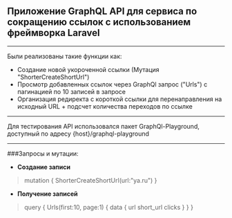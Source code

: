 ## Приложение GraphQL API для сервиса по сокращению ссылок с использованием фреймворка Laravel

---
Были реализованы такие функции как:
- Создание новой укороченной ссылки (Мутация "ShorterCreateShortUrl")
- Просмотр добавленных ссылок через GraphQl запрос ("Urls") с пагинацией по 10 записей в запросе
- Организация редиректа с короткой ссылки для перенаправления на исходный URL + подсчет количества переходов по ссылке
___
Для тестирования API использовался пакет GraphQl-Playground, доступный по адресу {host}/graphql-playground
___
###Запросы и мутации:
* __Создание записи__
>mutation
{
    ShorterCreateShortUrl(url:"ya.ru")
}

* __Получение записей__
>query
{
    Urls(first:10, page:1)
    {
        data
        {
            url
            short_url
            clicks
        }
    }
}


